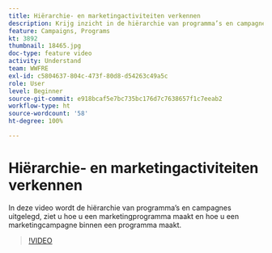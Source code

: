 ```yaml
---
title: Hiërarchie- en marketingactiviteiten verkennen
description: Krijg inzicht in de hiërarchie van programma’s en campagnes, het maken van een marketingprogramma en het maken van een marketingcampagne binnen een programma.
feature: Campaigns, Programs
kt: 3892
thumbnail: 18465.jpg
doc-type: feature video
activity: Understand
team: WWFRE
exl-id: c5804637-804c-473f-80d8-d54263c49a5c
role: User
level: Beginner
source-git-commit: e918bcaf5e7bc735bc176d7c7638657f1c7eeab2
workflow-type: ht
source-wordcount: '58'
ht-degree: 100%

---
```


# Hiërarchie- en marketingactiviteiten verkennen

In deze video wordt de hiërarchie van programma’s en campagnes uitgelegd, ziet u hoe u een marketingprogramma maakt en hoe u een marketingcampagne binnen een programma maakt.

>[!VIDEO](https://video.tv.adobe.com/v/18465?quality=12)

